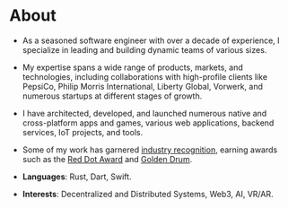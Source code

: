 # About

- As a seasoned software engineer with over a decade of experience, I specialize in leading and building dynamic teams of various sizes. 
- My expertise spans a wide range of products, markets, and technologies, including collaborations with high-profile clients like PepsiCo, 
Philip Morris International, Liberty Global, Vorwerk, and numerous startups at different stages of growth.

- I have architected, developed, and launched numerous native and cross-platform apps and games, various web applications, backend services, IoT projects, and tools.

- Some of my work has garnered [industry recognition](https://apps.apple.com/de/app/die-thermomix-cookidoo-app/id714004506), earning awards such as the [Red Dot Award](https://www.red-dot.org/project/thermomix-tm6-41286)  and [Golden Drum](https://www.youtube.com/watch?v=87IOP8ctm6Q).

- **Languages**: Rust, Dart, Swift.

- **Interests**: Decentralized and Distributed Systems, Web3, AI, VR/AR.
